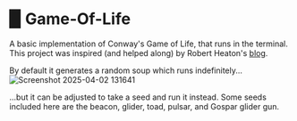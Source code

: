 # ▉ Game-Of-Life

A basic implementation of Conway's Game of Life, that runs in the terminal. 
This project was inspired (and helped along) by Robert Heaton's [blog](https://robertheaton.com/2018/07/20/project-2-game-of-life/).

By default it generates a random soup which runs indefinitely...
![Screenshot 2025-04-02 131641](https://github.com/user-attachments/assets/302af03e-1a24-4469-b9d1-3b36c40ae0fe)

...but it can be adjusted to take a seed and run it instead. 
Some seeds included here are the beacon, glider, toad, pulsar, and Gospar glider gun.

